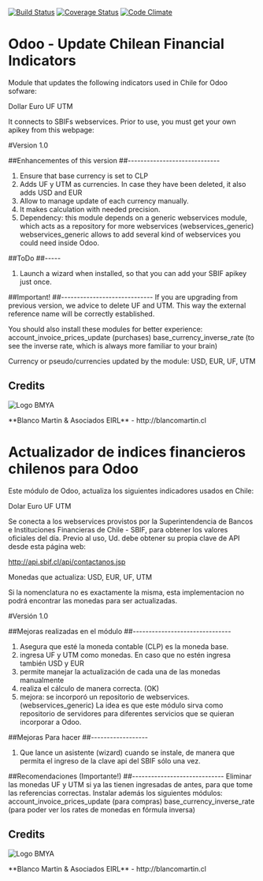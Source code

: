 [![Build Status](https://travis-ci.org/odoo-chile/l10n_cl_financial_indicators.svg)](https://travis-ci.org/odoo-chile/l10n_cl_financial_indicators)
[![Coverage Status](https://coveralls.io/repos/odoo-chile/l10n_cl_financial_indicators/badge.svg?branch=8.0&service=github)](https://coveralls.io/github/odoo-chile/l10n_cl_financial_indicators?branch=8.0)
[![Code Climate](https://codeclimate.com/github/odoo-chile/l10n_cl_financial_indicators/badges/gpa.svg)](https://codeclimate.com/github/odoo-chile/l10n_cl_financial_indicators)


Odoo - Update Chilean Financial Indicators
==========================================

Module that updates the following indicators used in Chile for Odoo
sofware:

Dollar
Euro
UF
UTM

It connects to SBIFs webservices. Prior to use, you must get your
own apikey from this webpage:

#Version 1.0

##Enhancementes of this version
##-----------------------------
1) Ensure that base currency is set to CLP
2) Adds UF y UTM as currencies. In case they have been deleted, it also adds USD and EUR
3) Allow to manage update of each currency manually.
4) It makes calculation with needed precision.
5) Dependency: this module depends on a generic webservices module, which acts as a repository for more webservices (webservices_generic)
webservices_generic allows to add several kind of webservices you could need inside Odoo.


##ToDo 
##-----
1) Launch a wizard when installed, so that you can add your SBIF apikey just once.


##Important!
##-----------------------------
If you are upgrading from previous version, we advice to delete UF and UTM. This way the external reference name
will be correctly established.

You should also install these modules for better experience:
	account_invoice_prices_update (purchases)
	base_currency_inverse_rate (to see the inverse rate, which is always more familiar to your brain)


Currency or pseudo/currencies updated by the module:
	USD, EUR, UF, UTM

## Credits
<p>
<img alt="Logo BMYA" src="http://crm.blancomartin.cl/index.php?entryPoint=image&name=c82ab43f-e8dd-b2fa-25ff-56017f69d116" />
</p>
**Blanco Martin & Asociados EIRL** - http://blancomartin.cl

 
Actualizador de indices financieros chilenos para Odoo
======================================================

Este módulo de Odoo, actualiza los siguientes indicadores usados en Chile:

Dolar
Euro
UF
UTM

Se conecta a los webservices provistos por la Superintendencia de Bancos
e Instituciones Financieras de Chile - SBIF, para obtener los valores 
oficiales del día.
Previo al uso, Ud. debe obtener su propia clave de API
desde esta página web:

http://api.sbif.cl/api/contactanos.jsp

Monedas que actualiza:
	USD, EUR, UF, UTM

Si la nomenclatura no es exactamente la misma, esta implementacion
no podrá encontrar las monedas para ser actualizadas.

#Versión 1.0

##Mejoras realizadas en el módulo
##-------------------------------
1) Asegura que esté la moneda contable (CLP) es la moneda base.
2) ingresa UF y UTM como monedas. En caso que no estén ingresa también USD y EUR
3) permite manejar la actualización de cada una de las monedas manualmente
4) realiza el cálculo de manera correcta. (OK)
5) mejora: se incorporó un repositorio de webservices. (webservices_generic)
La idea es que este módulo sirva como repositorio de servidores para diferentes servicios que se quieran incorporar a Odoo.


##Mejoras Para hacer
##------------------
1) Que lance un asistente (wizard) cuando se instale, de manera que permita el ingreso de la clave api del 
SBIF sólo una vez.

##Recomendaciones (Importante!)
##-----------------------------
Eliminar las monedas UF y UTM si ya las tienen ingresadas de antes, para que tome las referencias correctas.
Instalar además los siguientes módulos:
	account_invoice_prices_update (para compras)
	base_currency_inverse_rate (para poder ver los rates de monedas en fórmula inversa)

 
## Credits
<p>
<img alt="Logo BMYA" src="http://crm.blancomartin.cl/index.php?entryPoint=image&name=c82ab43f-e8dd-b2fa-25ff-56017f69d116" />
</p>
**Blanco Martin & Asociados EIRL** - http://blancomartin.cl
